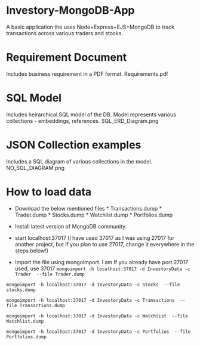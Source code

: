 # Investory-MongoDB-App

A basic application the uses Node+Express+EJS+MongoDB to track transactions across various traders and stocks.

# Requirement Document
Includes business requirement in a PDF format.
    Requirements.pdf

# SQL Model
Includes heirarchical SQL model of the DB. Model represents various collections - embeddings, references.
    SQL_ERD_Diagram.png

# JSON Collection examples
Includes a SQL diagram of various collections in the model.
    NO_SQL_DIAGRAM.png


# How to load data

* Download the below mentioned files
        * Transactions.dump
        * Trader.dump
        * Stocks.dump
        * Watchlist.dump
        * Portfolios.dump

* Install latest version of MongoDB community. 

* start localhost:37017 (I have used 37017 as I was using 27017 for another project, but if you plan to use 27017, change it everywhere in the steps below!)

* Import the file using mongoimport. I am If you already have port 27017 used, use 37017
```mongoimport -h localhost:37017 -d InvestoryData -c Trader  --file Trader.dump ```

```mongoimport -h localhost:37017 -d InvestoryData -c Stocks  --file stocks.dump ```

```mongoimport -h localhost:37017 -d InvestoryData -c Transactions  --file Transactions.dump ```

```mongoimport -h localhost:37017 -d InvestoryData -c Watchlist  --file Watchlist.dump ```

```mongoimport -h localhost:37017 -d InvestoryData -c Portfolios  --file Portfolios.dump ```


